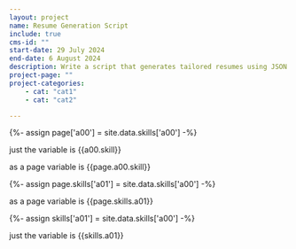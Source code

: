 ```yaml
---
layout: project
name: Resume Generation Script
include: true
cms-id: ""
start-date: 29 July 2024
end-date: 6 August 2024
description: Write a script that generates tailored resumes using JSON data and Markdown to ease the process of creating resume's tailored for each application.
project-page: ""
project-categories:
    - cat: "cat1"
    - cat: "cat2"

---
```


{%- assign page['a00'] = site.data.skills['a00'] -%}

just the variable is {{a00.skill}}

as a page variable is {{page.a00.skill}}

{%- assign page.skills['a01'] = site.data.skills['a00'] -%}

as a page variable is {{page.skills.a01}}

{%- assign skills['a01'] = site.data.skills['a00'] -%}

just the variable is {{skills.a01}}